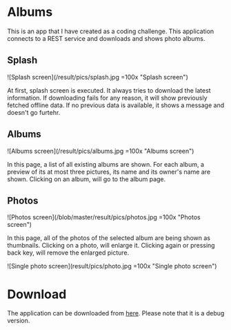# Albums

This is an app that I have created as a coding challenge. This application connects to a REST service and downloads and shows photo albums.


## Splash

![Splash screen](/result/pics/splash.jpg =100x "Splash screen")

At first, splash screen is executed. It always tries to download the latest information. If downloading fails for any reason, it will show previously fetched offline data. If no previous data is available, it shows a message and doesn't go furtehr.


## Albums

![Albums screen](/result/pics/albums.jpg =100x "Albums screen")

In this page, a list of all existing albums are shown. For each album, a preview of its at most three pictures, its name and its owner's name are shown. Clicking on an album, will go to the album page.


## Photos

![Photos screen](/blob/master/result/pics/photos.jpg =100x "Photos screen")

In this page, all of the photos of the selected album are being shown as thumbnails. Clicking on a photo, will enlarge it. Clicking again or pressing back key, will remove the enlarged picture.

![Single photo screen](result/pics/photo.jpg =100x "Single photo screen")


# Download
The application can be downloaded from [here](result/Albums_v1.0_debug.apk). Please note that it is a debug version.

